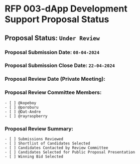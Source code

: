 # RFP 003-dApp Development Support Proposal Status

## Proposal Status: `Under Review`

### Proposal Submission Date: `08-04-2024`

### Proposal Submission Close Date: `22-04-2024`

### Proposal Review Date (Private Meeting):

### Proposal Review Committee Members:

    - [ ] @kopeboy
    - [ ] @poroburu
    - [ ] @Dat-Andre
    - [ ] @rayraspberry

### Proposal Review Summary:

    - [ ] Submissions Reviewed
    - [ ] Shortlist of Candidates Selected
    - [ ] Candidates Contacted by Review Committee
    - [ ] Candidates Selected for Public Proposal Presentation
    - [ ] Winning Bid Selected
